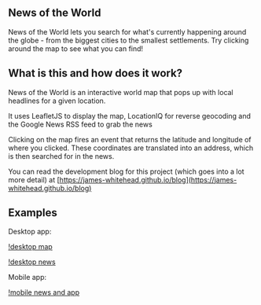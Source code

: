 ## News of the World

News of the World lets you search for what's currently happening around the globe - from the biggest cities to the smallest settlements. Try clicking around the map to see what you can find!

## What is this and how does it work?

News of the World is an interactive world map that pops up with local headlines for a given location.

It uses LeafletJS to display the map, LocationIQ for reverse geocoding and the Google News RSS feed to grab the news

Clicking on the map fires an event that returns the latitude and longitude of where you clicked. These coordinates are translated into an address, which is then searched for in the news.

You can read the development blog for this project (which goes into a lot more detail) at [https://james-whitehead.github.io/blog](https://james-whitehead.github.io/blog)

## Examples

Desktop app:

[!desktop map](https://raw.githubusercontent.com/james-whitehead/NewsOfTheWorld/master/examples/desktop_map.jpg)

[!desktop news](https://raw.githubusercontent.com/james-whitehead/NewsOfTheWorld/master/examples/desktop_news.jpg)

Mobile app:

[!mobile news and app](https://raw.githubusercontent.com/james-whitehead/NewsOfTheWorld/master/examples/mobile.png)
